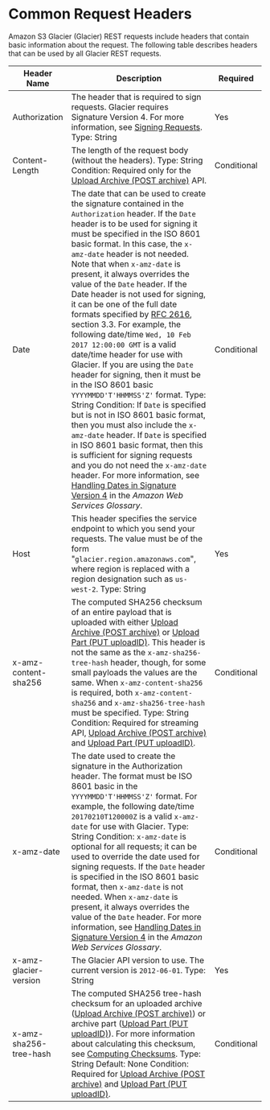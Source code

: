 # Common Request Headers<a name="api-common-request-headers"></a>

Amazon S3 Glacier \(Glacier\) REST requests include headers that contain basic information about the request\. The following table describes headers that can be used by all Glacier REST requests\.


| Header Name | Description | Required | 
| --- | --- | --- | 
| Authorization |  The header that is required to sign requests\. Glacier requires Signature Version 4\. For more information, see [Signing Requests](amazon-glacier-signing-requests.md)\. Type: String  | Yes | 
| Content\-Length |  The length of the request body \(without the headers\)\. Type: String Condition: Required only for the [Upload Archive \(POST archive\)](api-archive-post.md) API\.   | Conditional | 
| Date |  The date that can be used to create the signature contained in the `Authorization` header\. If the `Date` header is to be used for signing it must be specified in the ISO 8601 basic format\. In this case, the `x-amz-date` header is not needed\. Note that when `x-amz-date` is present, it always overrides the value of the `Date` header\. If the Date header is not used for signing, it can be one of the full date formats specified by [RFC 2616](http://tools.ietf.org/html/rfc2616#section-3.3), section 3\.3\. For example, the following date/time `Wed, 10 Feb 2017 12:00:00 GMT` is a valid date/time header for use with Glacier\.  If you are using the `Date` header for signing, then it must be in the ISO 8601 basic `YYYYMMDD'T'HHMMSS'Z'` format\.  Type: String Condition: If `Date` is specified but is not in ISO 8601 basic format, then you must also include the `x-amz-date` header\. If `Date` is specified in ISO 8601 basic format, then this is sufficient for signing requests and you do not need the `x-amz-date` header\. For more information, see [Handling Dates in Signature Version 4](https://docs.aws.amazon.com/general/latest/gr/sigv4-date-handling.html) in the *Amazon Web Services Glossary*\.   | Conditional  | 
| Host |  This header specifies the service endpoint to which you send your requests\. The value must be of the form "`glacier.region.amazonaws.com`", where region is replaced with a region designation such as `us-west-2`\. Type: String  | Yes | 
| x\-amz\-content\-sha256 |  The computed SHA256 checksum of an entire payload that is uploaded with either [Upload Archive \(POST archive\)](api-archive-post.md) or [Upload Part \(PUT uploadID\)](api-upload-part.md)\. This header is not the same as the `x-amz-sha256-tree-hash` header, though, for some small payloads the values are the same\. When `x-amz-content-sha256` is required, both `x-amz-content-sha256` and `x-amz-sha256-tree-hash` must be specified\. Type: String Condition: Required for streaming API, [Upload Archive \(POST archive\)](api-archive-post.md) and [Upload Part \(PUT uploadID\)](api-upload-part.md)\.  | Conditional | 
| x\-amz\-date |  The date used to create the signature in the Authorization header\. The format must be ISO 8601 basic in the `YYYYMMDD'T'HHMMSS'Z'` format\. For example, the following date/time `20170210T120000Z` is a valid `x-amz-date` for use with Glacier\. Type: String Condition: `x-amz-date` is optional for all requests; it can be used to override the date used for signing requests\. If the `Date` header is specified in the ISO 8601 basic format, then `x-amz-date` is not needed\. When `x-amz-date` is present, it always overrides the value of the `Date` header\. For more information, see [Handling Dates in Signature Version 4](https://docs.aws.amazon.com/general/latest/gr/sigv4-date-handling.html) in the *Amazon Web Services Glossary*\.   | Conditional | 
| x\-amz\-glacier\-version |  The Glacier API version to use\. The current version is `2012-06-01`\. Type: String  | Yes | 
| x\-amz\-sha256\-tree\-hash |  The computed SHA256 tree\-hash checksum for an uploaded archive \([Upload Archive \(POST archive\)](api-archive-post.md)\) or archive part \([Upload Part \(PUT uploadID\)](api-upload-part.md)\)\. For more information about calculating this checksum, see [Computing Checksums](checksum-calculations.md)\. Type: String Default: None Condition: Required for [Upload Archive \(POST archive\)](api-archive-post.md) and [Upload Part \(PUT uploadID\)](api-upload-part.md)\.  | Conditional | 
